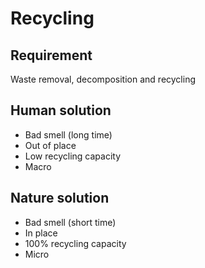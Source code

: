 # Recycling

## Requirement
Waste removal, decomposition and recycling

## Human solution
- Bad smell (long time)
- Out of place
- Low recycling capacity
- Macro

## Nature solution
- Bad smell (short time)
- In place
- 100% recycling capacity
- Micro
